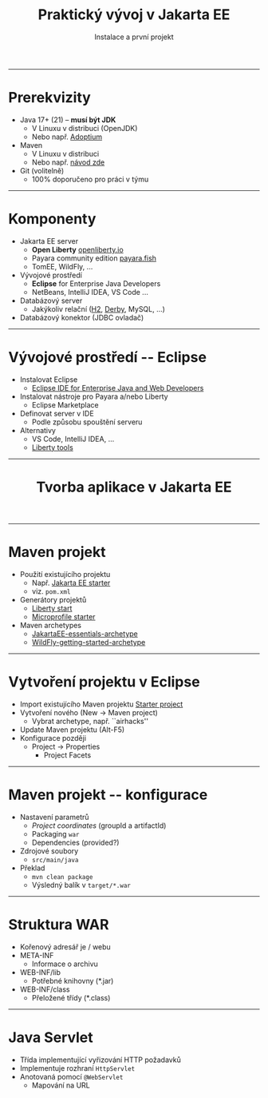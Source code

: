 <!-- .slide: class="section" -->

<header>
	<h1>Praktický vývoj v Jakarta EE</h1>
	<p>Instalace a první projekt</p>
</header>

---

# Prerekvizity
- Java 17+ (21) – **musí být JDK**
	- V Linuxu v distribuci (OpenJDK)
	- Nebo např. [Adoptium](https://adoptium.net/temurin/releases/)
- Maven
	- V Linuxu v distribuci
	- Nebo např. [návod zde](https://openliberty.io/guides/maven-intro.html#installing-maven)
- Git (volitelně)
	- 100% doporučeno pro práci v týmu

---

# Komponenty
- Jakarta EE server
	- **Open Liberty** [openliberty.io](https://openliberty.io/)
	- Payara community edition [payara.fish](https://www.payara.fish/downloads/payara-platform-community-edition/)
	- TomEE, WildFly, ...
- Vývojové prostředí
	- **Eclipse** for Enterprise Java Developers
	- NetBeans, IntelliJ IDEA, VS Code ...
- Databázový server
	- Jakýkoliv relační ([H2](https://www.h2database.com), [Derby](https://db.apache.org/derby/), MySQL, ...)
- Databázový konektor (JDBC ovladač)

---

# Vývojové prostředí -- Eclipse
- Instalovat Eclipse
	- [Eclipse IDE for Enterprise Java and Web Developers](https://www.eclipse.org/downloads/packages/)
- Instalovat nástroje pro Payara a/nebo Liberty
	- Eclipse Marketplace
- Definovat server v IDE
	- Podle způsobu spouštění serveru
- Alternativy
	- VS Code, IntelliJ IDEA, ...
	- [Liberty tools](https://openliberty.io/start/#_develop_with_liberty_tools)

---

<!-- .slide: class="section" -->

<header>
	<h1>Tvorba aplikace v Jakarta EE</h1>
</header>

---

# Maven projekt
- Použití existujícího projektu
	- Např. [Jakarta EE starter](https://github.com/DIFS-Teaching/jakartaee-starter)
	- viz. `pom.xml`
- Generátory projektů
	- [Liberty start](https://openliberty.io/start/)
	- [Microprofile starter](https://start.microprofile.io/)
- Maven archetypes
	- [JakartaEE-essentials-archetype](https://github.com/AdamBien/JakartaEE-essentials-archetype)
	- [WildFly-getting-started-archetype](https://www.wildfly.org/get-started/)

---

# Vytvoření projektu v Eclipse
- Import existujícího Maven projektu [Starter project](https://github.com/DIFS-Teaching/jakartaee-starter)
- Vytvoření nového (New -> Maven project)
	- Vybrat archetype, např. ``airhacks''
- Update Maven projektu (Alt-F5) 
- Konfigurace později
	- Project -> Properties
		- Project Facets

---

# Maven projekt -- konfigurace
- Nastavení parametrů
	- *Project coordinates* (groupId a artifactId)
	- Packaging `war`
	- Dependencies (provided?)
- Zdrojové soubory
	- `src/main/java`
- Překlad
	- `mvn clean package`
	- Výsledný balík v `target/*.war`

---

# Struktura WAR
- Kořenový adresář je / webu
- META-INF
	- Informace o archivu
- WEB-INF/lib
	- Potřebné knihovny (*.jar)
- WEB-INF/class
	- Přeložené třídy (*.class)

---

# Java Servlet
- Třída implementující vyřizování HTTP požadavků
- Implementuje rozhraní `HttpServlet`
- Anotovaná pomocí `@WebServlet`
	- Mapování na URL

